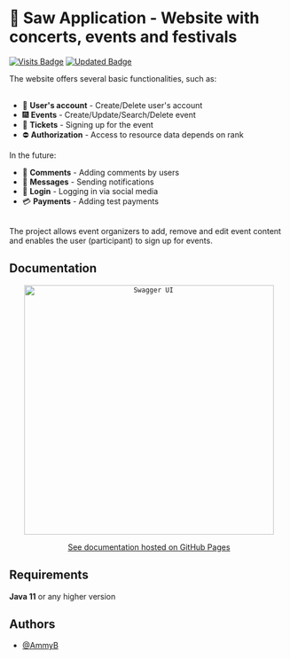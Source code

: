 # :date: Saw Application - Website with concerts, events and festivals
[![Visits Badge](https://badges.pufler.dev/visits/AmmyB/SAW?&color=green)](https://github.com/AmmyB/SAW) 
[![Updated Badge](https://badges.pufler.dev/updated/AmmyB/SAW?&color=blue)](https://github.com/AmmyB/SAW)

The website offers several basic functionalities, such as:
<br /><br />
* :bust_in_silhouette: **User's account** - Create/Delete user's account
* :fireworks: **Events** - Create/Update/Search/Delete event
* :ticket: **Tickets** - Signing up for the event
* :no_entry: **Authorization** - Access to resource data depends on rank

In the future:
* :speech_balloon: **Comments** - Adding comments by users
* :e-mail: **Messages** - Sending notifications
* :closed_lock_with_key: **Login** - Logging in via social media
* :credit_card: **Payments** - Adding test payments
  <br /><br />

The project allows event organizers to add, remove and edit event content and enables the user (participant) to sign up for events.

## Documentation
<div align="center">

<code><img height="450" src="https://github.com/AmmyB/SAW/assets/113260620/f46715b3-cb17-4fee-a73e-30a2840f580f" alt="Swagger UI" title="Swagger UI"/></code>

<p></p>

[See documentation hosted on GitHub Pages](https://ammyb.github.io/SAW/)

</div>

## Requirements

**Java 11** or any higher version

## Authors

- [@AmmyB](https://github.com/AmmyB)

